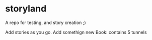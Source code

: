 # storyland
A repo for testing, and story creation ;)

Add stories as you go. 
Add somethign new
Book: contains 5 tunnels

